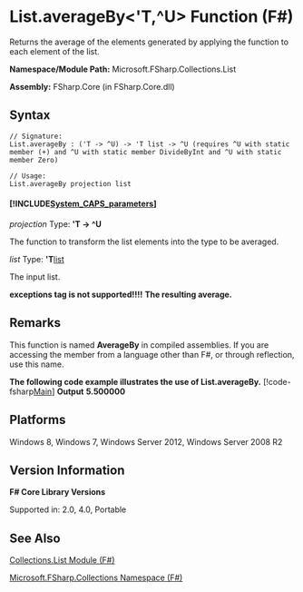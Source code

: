 # List.averageBy<'T,^U> Function (F#)

Returns the average of the elements generated by applying the function to each element of the list.

**Namespace/Module Path:** Microsoft.FSharp.Collections.List

**Assembly:** FSharp.Core (in FSharp.Core.dll)


## Syntax

```
// Signature:
List.averageBy : ('T -> ^U) -> 'T list -> ^U (requires ^U with static member (+) and ^U with static member DivideByInt and ^U with static member Zero)

// Usage:
List.averageBy projection list
```

#### [!INCLUDE[System_CAPS_parameters](//System/Token/System_CAPS_parameters_md.md)]
*projection*
Type: **'T -&gt; ^U**


The function to transform the list elements into the type to be averaged.


*list*
Type: **'T**[list](http://msdn.microsoft.com/en-us/library/c627b668-477b-4409-91ed-06d7f1b3e4a7)


The input list.



**exceptions tag is not supported!!!!**
**The resulting average.**
## Remarks
This function is named **AverageBy** in compiled assemblies. If you are accessing the member from a language other than F#, or through reflection, use this name.

**The following code example illustrates the use of List.averageBy.**
[!code-fsharp[Main](snippets/fslists/snippet12.fs)]
**Output**
**5.500000**
## Platforms
Windows 8, Windows 7, Windows Server 2012, Windows Server 2008 R2


## Version Information
**F# Core Library Versions**

Supported in: 2.0, 4.0, Portable




## See Also
[Collections.List Module &#40;F&#35;&#41;](Collections.List+Module+%28FSharp%29.md)

[Microsoft.FSharp.Collections Namespace &#40;F&#35;&#41;](Microsoft.FSharp.Collections+Namespace+%28FSharp%29.md)

